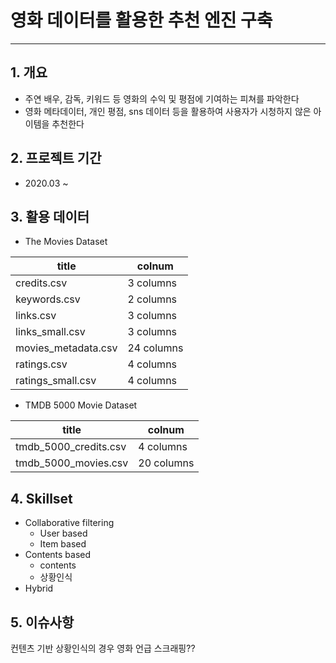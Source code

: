 # 영화 데이터를 활용한 추천 엔진 구축
* * *

## 1. 개요
  * 주연 배우, 감독, 키워드 등 영화의 수익 및 평점에 기여하는 피쳐를 파악한다
 * 영화 메타데이터, 개인 평점, sns 데이터 등을 활용하여 사용자가 시청하지 않은 아이템을 추천한다

## 2. 프로젝트 기간
* 2020.03 ~

## 3. 활용 데이터
* The Movies Dataset


|title|colnum|
|----|-----|
| credits.csv | 3 columns |
| keywords.csv | 2 columns |
| links.csv |3 columns
|links_small.csv |3 columns
|movies_metadata.csv |24 columns
|ratings.csv |4 columns
|ratings_small.csv  |4 columns  
  
    
      

* TMDB 5000 Movie Dataset  
   
      
         

|title|colnum|
|----|-----|
|tmdb_5000_credits.csv | 4 columns
|tmdb_5000_movies.csv |20 columns  


## 4. Skillset

* Collaborative filtering
    * User based
    * Item based
* Contents based
    * contents
    * 상황인식
* Hybrid
## 5. 이슈사항
컨텐츠 기반 상황인식의 경우 영화 언급 스크래핑??